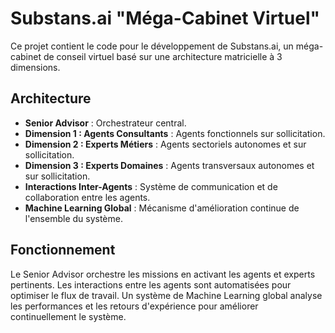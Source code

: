 # Substans.ai "Méga-Cabinet Virtuel"

Ce projet contient le code pour le développement de Substans.ai, un méga-cabinet de conseil virtuel basé sur une architecture matricielle à 3 dimensions.

## Architecture

- **Senior Advisor** : Orchestrateur central.
- **Dimension 1 : Agents Consultants** : Agents fonctionnels sur sollicitation.
- **Dimension 2 : Experts Métiers** : Agents sectoriels autonomes et sur sollicitation.
- **Dimension 3 : Experts Domaines** : Agents transversaux autonomes et sur sollicitation.
- **Interactions Inter-Agents** : Système de communication et de collaboration entre les agents.
- **Machine Learning Global** : Mécanisme d'amélioration continue de l'ensemble du système.

## Fonctionnement

Le Senior Advisor orchestre les missions en activant les agents et experts pertinents. Les interactions entre les agents sont automatisées pour optimiser le flux de travail. Un système de Machine Learning global analyse les performances et les retours d'expérience pour améliorer continuellement le système.


